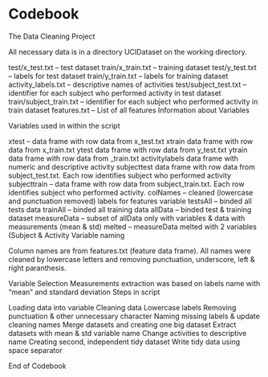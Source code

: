 Codebook
=============
The Data Cleaning Project

All necessary data is in a directory UCIDataset on the working directory.

test/x_test.txt – test dataset
train/x_train.txt – training dataset
test/y_test.txt – labels for test dataset
train/y_train.txt – labels for training dataset
activity_labels.txt – descriptive names of activities
test/subject_test.txt – identifier for each subject who performed activity in test dataset
train/subject_train.txt – identifier for each subject who performed activity in train dataset
features.txt – List of all features
Information about Variables

Variables used in within the script

xtest – data frame with row data from x_test.txt
xtrain data frame with row data from x_train.txt
ytest data frame with row data from y_test.txt
ytrain data frame with row data from _train.txt
activitylabels data frame with numeric and descriptive activity
subjecttest data frame with row data from subject_test.txt. Each row identifies subject who performed activity
subjecttrain – data frame with row data from subject_train.txt. Each row identifies subject who performed activity.
colNames – cleaned (lowercase and punctuation removed) labels for features variable
testsAll – binded all tests data
trainAll – binded all training data
allData – binded test & training dataset
measureData – subset of allData only with variables & data with measurements (mean & std)
melted – measureData melted with 2 variables (Subject & Activity
Variable naming

Column names are from features.txt (feature data frame). All names were cleaned by lowercase letters and removing punctuation, underscore, left & right paranthesis.

Variable Selection Measurements extraction was based on labels name with “mean” and standard deviation
Steps in script

Loading data into variable
Cleaning data
Lowercase labels
Removing punctuation & other unnecessary character
Naming missing labels & update cleaning names
Merge datasets and creating one big dataset
Extract datasets with mean & std variable name
Change activities to descriptive name
Creating second, independent tidy dataset
Write tidy data using space separator

End of Codebook
